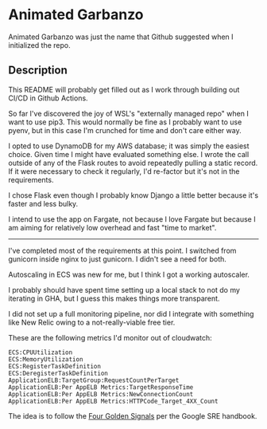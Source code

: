 # Animated Garbanzo

Animated Garbanzo was just the name that Github suggested when I initialized the repo.

## Description

This README will probably get filled out as I work through building out CI/CD in Github Actions.

So far I've discovered the joy of WSL's "externally managed repo" when I want to use pip3. This would normally be fine as I probably want to use pyenv, but in this case I'm crunched for time and don't care either way.

I opted to use DynamoDB for my AWS database; it was simply the easiest choice. Given time I might have evaluated something else. I wrote the call outside of any of the Flask routes to avoid repeatedly pulling a static record. If it were necessary to check it regularly, I'd re-factor but it's not in the requirements.

I chose Flask even though I probably know Django a little better because it's faster and less bulky.

I intend to use the app on Fargate, not because I love Fargate but because I am aiming for relatively low overhead and fast "time to market".

---

I've completed most of the requirements at this point. I switched from gunicorn inside nginx to just gunicorn. I didn't see a need for both.

Autoscaling in ECS was new for me, but I think I got a working autoscaler.

I probably should have spent time setting up a local stack to not do my iterating in GHA, but I guess this makes things more transparent.

I did not set up a full monitoring pipeline, nor did I integrate with something like New Relic owing to a not-really-viable free tier.

These are the following metrics I'd monitor out of cloudwatch:

    ECS:CPUUtilization
    ECS:MemoryUtilization
    ECS:RegisterTaskDefinition
    ECS:DeregisterTaskDefinition
    ApplicationELB:TargetGroup:RequestCountPerTarget
    ApplicationELB:Per AppELB Metrics:TargetResponseTime
    ApplicationELB:Per AppELB Metrics:NewConnectionCount
    ApplicationELB:Per AppELB Metrics:HTTPCode_Target_4XX_Count

The idea is to follow the [Four Golden Signals](https://sre.google/sre-book/monitoring-distributed-systems/#xref_monitoring_golden-signals) per the Google SRE handbook.
